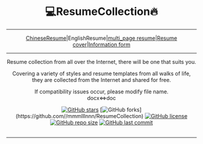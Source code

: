 
<div align="center">
<h1>💻ResumeCollection🔥</h1>

---

[ChineseResume](README.md)|EnglishResume|[multi_page resume]()|[Resume cover]()|[Information form]()


---

Resume collection from all over the Internet, there will be one that suits you.

<p align="center">
Covering a variety of styles and resume templates from all walks of life, they are collected from the Internet and shared for free.
<br></p>
If compatibility issues occur, please modify file name.<br>
docx<=>doc


[![GitHub stars](https://img.shields.io/github/stars/mmmlllnnn/ResumeCollection.svg?style=popout-square)](https://github.com/mmmlllnnn/ResumeCollection)
[![GitHub forks](https://img.shields.io/github/forks/mmmlllnnn/ResumeCollection.svg?)](https://github.com//mmmlllnnn/ResumeCollection)
[![GitHub license](https://img.shields.io/github/license/mmmlllnnn/ResumeCollection.svg)](https://github.com/mmmlllnnn/ResumeCollection)
[![GitHub repo size](https://img.shields.io/github/repo-size/mmmlllnnn/ResumeCollection.svg)](https://github.com/mmmlllnnn/ResumeCollection)
[![GitHub last commit](https://img.shields.io/github/last-commit/mmmlllnnn/ResumeCollection.svg)](https://github.com/mmmlllnnn/ResumeCollection)
<br>
<br>

---

<br>
</div>


